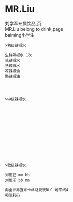 # MR.Liu
刘学军专属饮品,页  </br>
MR.Liu belong to drink,page </br>
baiming小学生

    >初级辣椒水

    生鲜辣椒水 1次
    凉辣椒水
    熟辣椒水
    凉辣椒油
    熟辣椒油




    >中级辣椒水














    >敬级辣椒水
    
    刘雨豆 mm bb
    刘雨乐 bb mm
    
    向全世界宣布卡丝路爱玩DLC 地平线4
    喝澳莉码
